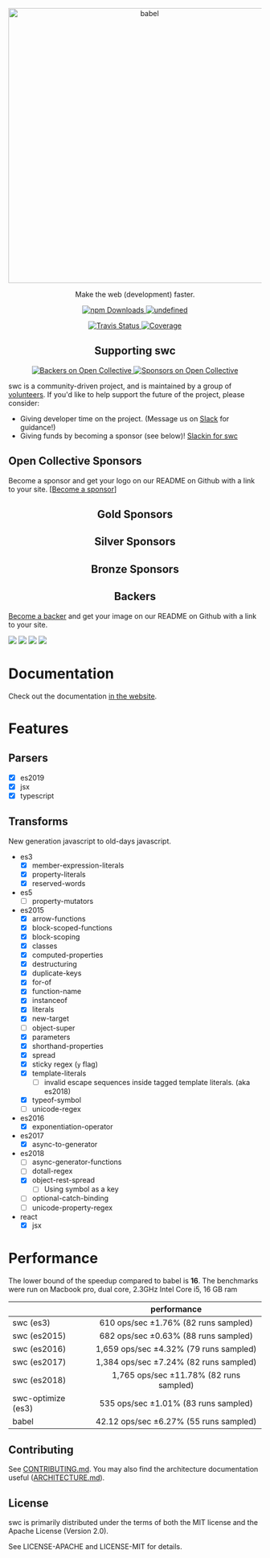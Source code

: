 <p align="center">
  <a href="https://swc-project.github.io/">
    <img alt="babel" src="https://raw.githubusercontent.com/swc-project/logo/master/swc.png" width="546">
  </a>
</p>

<p align="center">
   Make the web (development) faster.
</p>

<p align="center">
   <a href="https://www.npmjs.com/package/@swc/core">
      <img alt="npm Downloads" src="https://img.shields.io/npm/dm/swc.svg?maxAge=43200&label=npm%20downloads">
   </a>
    <a href="https://crates.io/crates/swc_ecma_parser">
      <img alt="undefined" src="https://img.shields.io/crates/d/swc_ecma_parser.svg?label=crates.io%20dowloads">
    </a>
</p>
<p align="center">
   <a href="https://travis-ci.org/swc-project/swc">
      <img alt="Travis Status" src="https://img.shields.io/travis/swc-project/swc/master.svg?label=travis&maxAge=43200">
   </a>
   <a href="https://codecov.io/gh/swc-project/swc">
      <img alt="Coverage" src="https://codecov.io/gh/swc-project/swc/branch/master/graph/badge.svg">
   </a>
</p>



<h2 align="center">Supporting swc</h2>

<p align="center">
   <a href="#backers">
      <img alt="Backers on Open Collective" src="https://opencollective.com/swc/backers/badge.svg" />
   </a>
   <a href="#sponsors">
      <img alt="Sponsors on Open Collective" src="https://opencollective.com/swc/sponsors/badge.svg"/>
   </a>
</p>


swc is a community-driven project, and is maintained by a group of [volunteers](https://opencollective.com/swc#team). If you'd like to help support the future of the project, please consider:

- Giving developer time on the project. (Message us on [Slack](https://swc-org.slack.com/) for guidance!)
- Giving funds by becoming a sponsor (see below)! [Slackin for swc](https://swc-slackin.herokuapp.com)

## Open Collective Sponsors

Become a sponsor and get your logo on our README on Github with a link to your site. [[Become a sponsor](https://opencollective.com/swc#sponsor)]

<h2 align="center">Gold Sponsors</h2>

<h2 align="center">Silver Sponsors</h2>

<h2 align="center">Bronze Sponsors</h2>

<h2 align="center">Backers</h2>

[Become a backer](https://opencollective.com/swc#backer) and get your image on our README on Github with a link to your site.

<a href="https://opencollective.com/webpack/backer/0/website?requireActive=false" target="_blank"><img src="https://opencollective.com/webpack/backer/0/avatar.svg?requireActive=false"></a>
<a href="https://opencollective.com/webpack/backer/1/website?requireActive=false" target="_blank"><img src="https://opencollective.com/webpack/backer/1/avatar.svg?requireActive=false"></a>
<a href="https://opencollective.com/webpack/backer/2/website?requireActive=false" target="_blank"><img src="https://opencollective.com/webpack/backer/2/avatar.svg?requireActive=false"></a>
<a href="https://opencollective.com/webpack/backer/3/website?requireActive=false" target="_blank"><img src="https://opencollective.com/webpack/backer/3/avatar.svg?requireActive=false"></a>
# Documentation

Check out the documentation [in the website](https://swc-project.github.io/docs/installation).

# Features

## Parsers
 - [x] es2019
 - [x] jsx
 - [x] typescript

## Transforms
New generation javascript to old-days javascript.

 - es3
    - [x] member-expression-literals
    - [x] property-literals
    - [x] reserved-words

 - es5
    - [ ] property-mutators

 - es2015
    - [x] arrow-functions
    - [x] block-scoped-functions
    - [x] block-scoping
    - [x] classes
    - [x] computed-properties
    - [x] destructuring
    - [x] duplicate-keys
    - [x] for-of
    - [x] function-name
    - [x] instanceof
    - [x] literals
    - [x] new-target
    - [ ] object-super
    - [x] parameters
    - [x] shorthand-properties
    - [x] spread
    - [x] sticky regex (`y` flag)
    - [x] template-literals
      - [ ] invalid escape sequences inside tagged template literals. (aka es2018)
    - [x] typeof-symbol
    - [ ] unicode-regex

 - es2016
    - [x] exponentiation-operator

 - es2017
    - [x] async-to-generator

 - es2018
    - [ ] async-generator-functions
    - [ ] dotall-regex
    - [x] object-rest-spread
      - [ ] Using symbol as a key
    - [ ] optional-catch-binding
    - [ ] unicode-property-regex
 
  - react
    - [x] jsx

# Performance

The lower bound of the speedup compared to babel is **16**. The benchmarks were run on Macbook pro, dual core, 2.3GHz Intel Core i5, 16 GB ram

|                          |                performance             |
| ------------------------ |:--------------------------------------:|
| swc (es3)                | 610 ops/sec ±1.76% (82 runs sampled)   |
| swc (es2015)             | 682 ops/sec ±0.63% (88 runs sampled)   |
| swc (es2016)             | 1,659 ops/sec ±4.32% (79 runs sampled) |
| swc (es2017)             | 1,384 ops/sec ±7.24% (82 runs sampled) |
| swc (es2018)             | 1,765 ops/sec ±11.78% (82 runs sampled)|
| swc-optimize (es3)       | 535 ops/sec ±1.01% (83 runs sampled)   |
| babel                    | 42.12 ops/sec ±6.27% (55 runs sampled) |


## Contributing

See [CONTRIBUTING.md](CONTRIBUTING.md). You may also find the architecture
documentation useful ([ARCHITECTURE.md](ARCHITECTURE.md)).

## License

swc is primarily distributed under the terms of both the MIT license
and the Apache License (Version 2.0).

See LICENSE-APACHE and LICENSE-MIT for details.



[babel]:https://github.com/babel/babel
[closure compiler]:https://github.com/google/closure-compiler
[rust]:https://www.rust-lang.org
